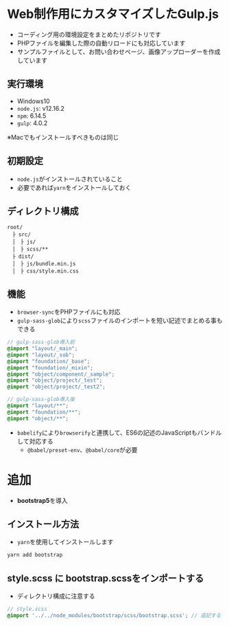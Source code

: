 # Web制作用にカスタマイズしたGulp.js
- コーディング用の環境設定をまとめたリポジトリです
- PHPファイルを編集した際の自動リロードにも対応しています
- サンプルファイルとして、お問い合わせページ、画像アップローダーを作成しています

## 実行環境
- Windows10
- `node.js`: v12.16.2
- `npm`: 6.14.5
- `gulp`: 4.0.2

※Macでもインストールすべきものは同じ

## 初期設定
- `node.js`がインストールされていること
- 必要であれば`yarn`をインストールしておく

## ディレクトリ構成
```
root/
　├ src/
　│　├ js/
　│　├ scss/**
　├ dist/
　│　├ js/bundle.min.js
　│　├ css/style.min.css
```

## 機能
- `browser-sync`をPHPファイルにも対応
- `gulp-sass-glob`により`scss`ファイルのインポートを短い記述でまとめる事もできる
```scss
// gulp-sass-glob導入前
@import "layout/_main";
@import "layout/_sub";
@import "foundation/_base";
@import "foundation/_mixin";
@import "object/component/_sample";
@import "object/project/_test";
@import "object/project/_test2";

// gulp-sass-glob導入後
@import "layout/**";
@import "foundation/**";
@import "object/**";
```
- `babelify`により`browserify`と連携して、ES6の記述のJavaScriptもバンドルして対応する
    - `@babel/preset-env`、`@babel/core`が必要

# 追加
- **bootstrap5**を導入

## インストール方法

- `yarn`を使用してインストールします

```sh
yarn add bootstrap 
```

## style.scss に bootstrap.scssをインポートする

- ディレクトリ構成に注意する

```scss
// style.scss
@import '../../node_modules/bootstrap/scss/bootstrap.scss'; // 追記する
```